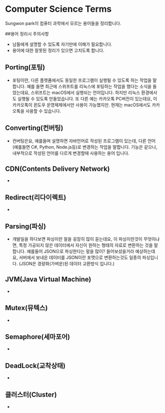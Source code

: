# Computer Science Terms
Sungwon park이 컴퓨터 과학에서 모르는 용어들을 정리합니다.

##용어 정리시 주의사항

- 남들에게 설명할 수 있도록 자기만에 이해가 필요합니다.
- 용어에 대한 잘못된 정리가 있으면 고치도록 합니다.

## Porting(포팅)
- 포팅이란, 다른 플랫폼에서도 동일한 프로그램이 실행될 수 있도록 하는 작업을 말합니다. 예를 들면 최근에 스위프트를 리눅스에 포팅하는 작업을 했다는 소식을 들었는데요, 스위프트는 macOS에서 실행되는 언어입니다. 하지만 리눅스 환경에서도 실행될 수 있도록 만들었습니다. 또 다른 예는 카카오톡 PC버전이 있는데요, 이 카카오톡이 윈도우 운영체제에서만 사용이 가능했지만. 현재는 macOS에서도 카카오톡을 사용할 수 있습니다. 

## Converting(컨버팅)
- 컨버팅은요, 예를들며 설명하면 자바언어로 작성된 프로그램이 있는데, 다른 언어(예를들면 C#, Python, Node.js등)로 변경하는 작업을 말합니다. 기능은 같으나, 내부적으로 작성된 언어를 다르게 변경할때 사용하는 용어 입니다.

## CDN(Contents Delivery Network)
- 

## Redirect(리다이렉트)
- 

## Parsing(파싱)
- 개발일을 하다보면 파싱이란 말을 굉장히 많이 듣는데요, 이 파싱이란것이 무엇이냐면, 특정 가공되지 않은 데이터에서 자신이 원하는 형태의 자료로 변환하는 것을 말합니다. 예를들어 JSON으로 파싱한다는 말을 많이? 들어보셨을거라 예상하는데요, 서버에서 보내온 데이터를 JSON이란 포맷으로 변환하는것도 일종의 파싱입니다. (JSON은 경량화(가벼운)된 데이터 교환방식 입니다.)

## JVM(Java Virtual Machine)
- 

## Mutex(뮤텍스)
-

## Semaphore(세마포어)
- 

## DeadLock(교착상태)
- 

## 클러스터(Cluster)
-
